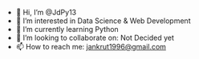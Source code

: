 - 👋 Hi, I’m @JdPy13
- 👀 I’m interested in Data Science & Web Development
- 🌱 I’m currently learning Python
- 💞️ I’m looking to collaborate on: Not Decided yet
- 📫 How to reach me: jankrut1996@gmail.com

<!---
JdPy13/JdPy13 is a ✨ special ✨ repository because its `README.md` (this file) appears on your GitHub profile.
You can click the Preview link to take a look at your changes.
--->
